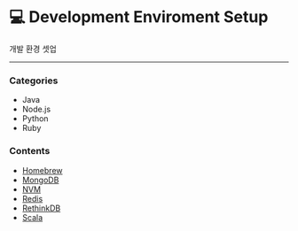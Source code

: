 # :computer: Development Enviroment Setup
개발 환경 셋업

---
### Categories
* Java
* Node.js
* Python
* Ruby

### Contents
- [Homebrew](contents/Homebrew/Homebrew.md)
- [MongoDB](contents/MongoDB/MongoDB.md)
- [NVM](contents/NVM/NVM.md)
- [Redis](contents/Redis/Redis.md)
- [RethinkDB](contents/RethinkDB/RethinkDB.md)
- [Scala](contents/Scala/Scala.md)
